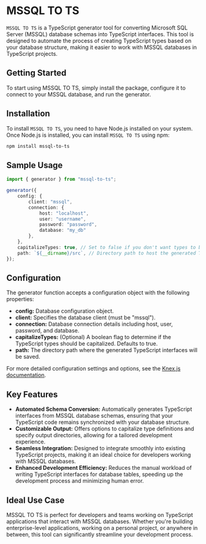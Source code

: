 # MSSQL TO TS

`MSSQL TO TS` is a TypeScript generator tool for converting Microsoft SQL Server (MSSQL) database schemas into TypeScript interfaces. This tool is designed to automate the process of creating TypeScript types based on your database structure, making it easier to work with MSSQL databases in TypeScript projects.

## Getting Started

To start using MSSQL TO TS, simply install the package, configure it to connect to your MSSQL database, and run the generator.

## Installation

To install `MSSQL TO TS`, you need to have Node.js installed on your system. Once Node.js is installed, you can install `MSSQL TO TS` using npm:

```bash
npm install mssql-to-ts
```

## Sample Usage

```ts
import { generator } from "mssql-to-ts";

generator({
    config: {
        client: "mssql",
        connection: {
            host: "localhost",
            user: "username",
            password: "password",
            database: "my_db"
        },
    },
    capitalizeTypes: true, // Set to false if you don't want types to be capitalized
    path: `${__dirname}/src`, // Directory path to host the generated TypeScript interfaces
});
```

## Configuration

The generator function accepts a configuration object with the following properties:

- **config:** Database configuration object.
- **client:** Specifies the database client (must be "mssql").
- **connection:** Database connection details including host, user, password, and database.
- **capitalizeTypes:** (Optional) A boolean flag to determine if the TypeScript types should be capitalized. Defaults to true.
- **path:** The directory path where the generated TypeScript interfaces will be saved.

For more detailed configuration settings and options, see the [Knex.js documentation](https://knexjs.org/guide/).

## Key Features

- **Automated Schema Conversion:** Automatically generates TypeScript interfaces from MSSQL database schemas, ensuring that your TypeScript code remains synchronized with your database structure.
- **Customizable Output:** Offers options to capitalize type definitions and specify output directories, allowing for a tailored development experience.
- **Seamless Integration:** Designed to integrate smoothly into existing TypeScript projects, making it an ideal choice for developers working with MSSQL databases.
- **Enhanced Development Efficiency:** Reduces the manual workload of writing TypeScript interfaces for database tables, speeding up the development process and minimizing human error.

## Ideal Use Case

MSSQL TO TS is perfect for developers and teams working on TypeScript applications that interact with MSSQL databases. Whether you're building enterprise-level applications, working on a personal project, or anywhere in between, this tool can significantly streamline your development process.
